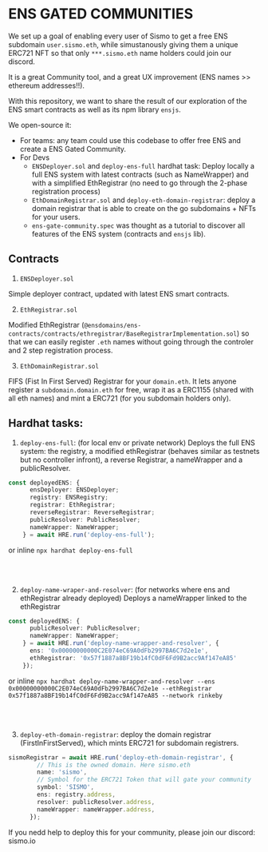 # ENS GATED COMMUNITIES

We set up a goal of enabling every user of Sismo to get a free ENS subdomain `user.sismo.eth`, while simustanously giving them a unique ERC721 NFT so that only `***.sismo.eth` name holders could join our discord.

It is a great Community tool, and a great UX improvement (ENS names >> ethereum addresses!!).

With this repository, we want to share the result of our exploration of the ENS smart contracts as well as its npm library `ensjs`. 

We open-source it: 
  - For teams: any team could use this codebase to offer free ENS and create a ENS Gated Community.
  - For Devs
    - `ENSDeployer.sol` and `deploy-ens-full` hardhat task: Deploy locally a full ENS system with latest contracts (such as NameWrapper) and with a simplified EthRegistrar (no need to go through the 2-phase registration process)
    -  `EthDomainRegistrar.sol` and `deploy-eth-domain-registrar`: deploy a domain registrar that is able to create on the go subdomains + NFTs for your users.
    - `ens-gate-community.spec` was thought as a tutorial to discover all features of the ENS system (contracts and `ensjs` lib).
    
## Contracts

1. `ENSDeployer.sol`

Simple deployer contract, updated with latest ENS smart contracts.

2. `EthRegistrar.sol` 
   
Modified EthRegistrar (`@ensdomains/ens-contracts/contracts/ethregistrar/BaseRegistrarImplementation.sol`) so that we can easily register `.eth` names without going through the controler and 2 step registration process.

3. `EthDomainRegistrar.sol`

FIFS (Fist In First Served) Registrar for your `domain.eth`.
It lets anyone register a `subdomain.domain.eth` for free, wrap it as a ERC1155 (shared with all eth names) and mint a ERC721 (for you subdomain holders only).

## Hardhat tasks:

1. `deploy-ens-full`: (for local env or private network) 
Deploys the full ENS system: the registry, a modified ethRegistrar (behaves similar as testnets but no controller infront), a reverse Registrar, a nameWrapper and a publicResolver.

```typescript
const deployedENS: {
      ensDeployer: ENSDeployer;
      registry: ENSRegistry;
      registrar: EthRegistrar;
      reverseRegistrar: ReverseRegistrar;
      publicResolver: PublicResolver;
      nameWrapper: NameWrapper;
    } = await HRE.run('deploy-ens-full');
```
or inline
`npx hardhat deploy-ens-full`

<br />
<br />

2. `deploy-name-wraper-and-resolver`: (for networks where ens and ethRegistrar already deployed)
Deploys a nameWrapper linked to the ethRegistrar

```typescript
const deployedENS: {
      publicResolver: PublicResolver;
      nameWrapper: NameWrapper;
    } = await HRE.run('deploy-name-wrapper-and-resolver', {
      ens: '0x00000000000C2E074eC69A0dFb2997BA6C7d2e1e',
      ethRegistrar: '0x57f1887a8BF19b14fC0dF6Fd9B2acc9Af147eA85'
    });
```
or inline
`npx hardhat deploy-name-wrapper-and-resolver --ens 0x00000000000C2E074eC69A0dFb2997BA6C7d2e1e --ethRegistrar 0x57f1887a8BF19b14fC0dF6Fd9B2acc9Af147eA85 --network rinkeby`

<br />
<br />


3.  `deploy-eth-domain-registrar`: deploy the domain registrar (FirstInFirstServed), which mints ERC721 for subdomain registrers.

```typescript
sismoRegistrar = await HRE.run('deploy-eth-domain-registrar', {
        // This is the owned domain. Here sismo.eth
        name: 'sismo',
        // Symbol for the ERC721 Token that will gate your community
        symbol: 'SISMO',
        ens: registry.address,
        resolver: publicResolver.address,
        nameWrapper: nameWrapper.address,
      });
```

If you nedd help to deploy this for your community, please join our discord: sismo.io

